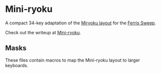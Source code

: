 # Mini-ryoku

A compact 34-key adaptation of the [Miryoku layout](https://github.com/manna-harbour/miryoku) for the [Ferris Sweep](https://github.com/davidphilipbarr/Sweep).

Check out the writeup at [Mini-ryoku](https://github.com/ChuseCubr/mini-ryoku).

## Masks

These files contain macros to map the Mini-ryoku layout to larger keyboards.
